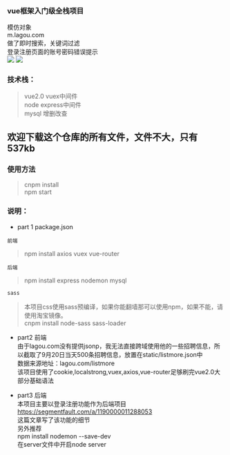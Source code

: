 ### vue框架入门级全栈项目
模仿对象<br/>
m.lagou.com<br/>
做了即时搜索，关键词过滤<br/>
登录注册页面的账号密码错误提示<br/>
<img src="http://l-k.co/1.jpg">
<img src="http://l-k.co/2.jpg">
### 技术栈：
>	vue2.0 vuex中间件    <br/>
>	node express中间件   <br/>
>	mysql 增删改查        <br/>

欢迎下载这个仓库的所有文件，文件不大，只有537kb
------------------------------------------------

### 使用方法
> cnpm install          <br/>
> npm start

### 说明：

- part 1 package.json
 >  
 
    前端
    
 > npm install axios vuex vue-router
    
    后端
   
 > npm install express nodemon mysql
    
    sass
    
> 本项目css使用sass预编译，如果你能翻墙那可以使用npm，如果不能，请使用淘宝镜像。  <br/>
> cnpm install node-sass sass-loader    <br/>

- part2 前端                              <br/>
由于lagou.com没有提供jsonp，我无法直接跨域使用他的一些招聘信息，所以截取了9月20日当天500条招聘信息，放置在static/listmore.json中  <br/>
数据来源地址：lagou.com/listmore     <br/>
该项目使用了cookie,localstrong,vuex,axios,vue-router足够刷完vue2.0大部分基础语法 <br/>

- part3 后端  <br/>
本项目主要以登录注册功能作为后端项目  <br/>
https://segmentfault.com/a/1190000011288053 <br/>
这篇文章写了该功能的细节  <br/>
另外推荐  <br/>
npm install nodemon --save-dev    <br/>
在server文件中开启node server 
